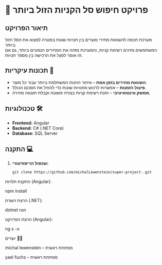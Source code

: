 # 🛒 פרויקט חיפוש סל הקניות הזול ביותר  

## תיאור הפרויקט  
מערכת חכמה להשוואת מחירי מוצרים בין חנויות שונות במטרה למצוא את הסל הזול ביותר.  
המשתמשים מזינים רשימת קניות, והמערכת מזהה את המחירים הנמוכים ביותר, גם אם זה אומר לפצל את הרכישה בין מספר חנויות.  

## תכונות עיקריות 🚀  
- **השוואת מחירים בזמן אמת** – איתור החנות המשתלמת ביותר עבור כל מוצר.  
- **פיצול הזמנות** – אפשרות לרכוש מחנויות שונות כדי להוזיל את הסכום הכולל.  
- **ממשק אינטואיטיבי** – הזנת רשימת קניות בצורה פשוטה וקבלת תוצאה מהירה.  

## טכנולוגיות 🛠️  
- **Frontend:** Angular  
- **Backend:** C# (.NET Core)  
- **Database:** SQL Server  

## התקנה 💻  
1. **שכפול הריפוזיטורי:**  
   ```bash
   git clone https://github.com/michalLewenstein/super-project-.git
   
התקנת תלויות (Angular):

npm install

הרצת השרת (.NET):

dotnet run

הרצת הפרויקט (Angular):

ng s -o


יוצרים 👩‍💻

michal lewenstein – מפתחת ראשית 

yael fuchs – מפתחת ראשית 
